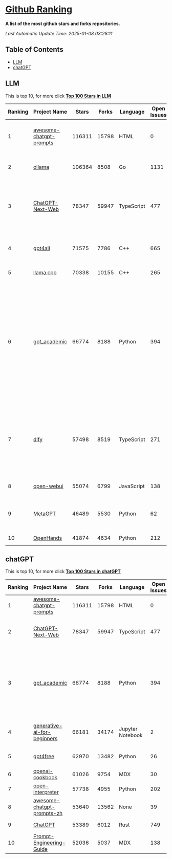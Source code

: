 [Github Ranking](./README.md)
==========

**A list of the most github stars and forks repositories.**

*Last Automatic Update Time: 2025-01-08 03:28:11*

## Table of Contents
 * [LLM](#LLM)
 * [chatGPT](#chatGPT)

## LLM

This is top 10, for more click **[Top 100 Stars in LLM](Top100/LLM.md)**

| Ranking | Project Name | Stars | Forks | Language | Open Issues | Description | Last Commit |
| ------- | ------------ | ----- | ----- | -------- | ----------- | ----------- | ----------- |
| 1 | [awesome-chatgpt-prompts](https://github.com/f/awesome-chatgpt-prompts) | 116311 | 15798 | HTML | 0 | This repo includes ChatGPT prompt curation to use ChatGPT and other LLM tools better. | 2025-01-07T08:42:33Z |
| 2 | [ollama](https://github.com/ollama/ollama) | 106364 | 8508 | Go | 1131 | Get up and running with Llama 3.3, Mistral, Gemma 2, and other large language models. | 2025-01-08T01:07:51Z |
| 3 | [ChatGPT-Next-Web](https://github.com/ChatGPTNextWeb/ChatGPT-Next-Web) | 78347 | 59947 | TypeScript | 477 | A cross-platform ChatGPT/Gemini UI (Web / PWA / Linux / Win / MacOS). 一键拥有你自己的跨平台 ChatGPT/Gemini/Claude LLM 应用。 | 2025-01-06T10:26:29Z |
| 4 | [gpt4all](https://github.com/nomic-ai/gpt4all) | 71575 | 7786 | C++ | 665 | GPT4All: Run Local LLMs on Any Device. Open-source and available for commercial use. | 2025-01-08T01:52:57Z |
| 5 | [llama.cpp](https://github.com/ggerganov/llama.cpp) | 70338 | 10155 | C++ | 265 | LLM inference in C/C++ | 2025-01-07T19:43:01Z |
| 6 | [gpt_academic](https://github.com/binary-husky/gpt_academic) | 66774 | 8188 | Python | 394 | 为GPT/GLM等LLM大语言模型提供实用化交互接口，特别优化论文阅读/润色/写作体验，模块化设计，支持自定义快捷按钮&函数插件，支持Python和C++等项目剖析&自译解功能，PDF/LaTex论文翻译&总结功能，支持并行问询多种LLM模型，支持chatglm3等本地模型。接入通义千问, deepseekcoder, 讯飞星火, 文心一言, llama2, rwkv, claude2, moss等。 | 2025-01-05T13:20:26Z |
| 7 | [dify](https://github.com/langgenius/dify) | 57498 | 8519 | TypeScript | 271 | Dify is an open-source LLM app development platform. Dify's intuitive interface combines AI workflow, RAG pipeline, agent capabilities, model management, observability features and more, letting you quickly go from prototype to production. | 2025-01-08T02:50:36Z |
| 8 | [open-webui](https://github.com/open-webui/open-webui) | 55074 | 6799 | JavaScript | 138 | User-friendly AI Interface (Supports Ollama, OpenAI API, ...) | 2025-01-08T01:19:47Z |
| 9 | [MetaGPT](https://github.com/geekan/MetaGPT) | 46489 | 5530 | Python | 62 | 🌟 The Multi-Agent Framework: First AI Software Company, Towards Natural Language Programming | 2024-12-18T02:20:32Z |
| 10 | [OpenHands](https://github.com/All-Hands-AI/OpenHands) | 41874 | 4634 | Python | 212 | 🙌 OpenHands: Code Less, Make More | 2025-01-08T00:32:19Z |


## chatGPT

This is top 10, for more click **[Top 100 Stars in chatGPT](Top100/chatGPT.md)**

| Ranking | Project Name | Stars | Forks | Language | Open Issues | Description | Last Commit |
| ------- | ------------ | ----- | ----- | -------- | ----------- | ----------- | ----------- |
| 1 | [awesome-chatgpt-prompts](https://github.com/f/awesome-chatgpt-prompts) | 116311 | 15798 | HTML | 0 | This repo includes ChatGPT prompt curation to use ChatGPT and other LLM tools better. | 2025-01-07T08:42:33Z |
| 2 | [ChatGPT-Next-Web](https://github.com/ChatGPTNextWeb/ChatGPT-Next-Web) | 78347 | 59947 | TypeScript | 477 | A cross-platform ChatGPT/Gemini UI (Web / PWA / Linux / Win / MacOS). 一键拥有你自己的跨平台 ChatGPT/Gemini/Claude LLM 应用。 | 2025-01-06T10:26:29Z |
| 3 | [gpt_academic](https://github.com/binary-husky/gpt_academic) | 66774 | 8188 | Python | 394 | 为GPT/GLM等LLM大语言模型提供实用化交互接口，特别优化论文阅读/润色/写作体验，模块化设计，支持自定义快捷按钮&函数插件，支持Python和C++等项目剖析&自译解功能，PDF/LaTex论文翻译&总结功能，支持并行问询多种LLM模型，支持chatglm3等本地模型。接入通义千问, deepseekcoder, 讯飞星火, 文心一言, llama2, rwkv, claude2, moss等。 | 2025-01-05T13:20:26Z |
| 4 | [generative-ai-for-beginners](https://github.com/microsoft/generative-ai-for-beginners) | 66181 | 34174 | Jupyter Notebook | 2 | 21 Lessons, Get Started Building with Generative AI  🔗 https://microsoft.github.io/generative-ai-for-beginners/ | 2024-12-12T20:34:43Z |
| 5 | [gpt4free](https://github.com/xtekky/gpt4free) | 62970 | 13482 | Python | 26 | The official gpt4free repository \| various collection of powerful language models | 2025-01-07T18:09:17Z |
| 6 | [openai-cookbook](https://github.com/openai/openai-cookbook) | 61026 | 9754 | MDX | 30 | Examples and guides for using the OpenAI API | 2025-01-07T13:27:10Z |
| 7 | [open-interpreter](https://github.com/OpenInterpreter/open-interpreter) | 57738 | 4955 | Python | 202 | A natural language interface for computers | 2024-12-10T20:09:11Z |
| 8 | [awesome-chatgpt-prompts-zh](https://github.com/PlexPt/awesome-chatgpt-prompts-zh) | 53640 | 13562 | None | 39 | ChatGPT 中文调教指南。各种场景使用指南。学习怎么让它听你的话。 | 2025-01-01T08:34:33Z |
| 9 | [ChatGPT](https://github.com/lencx/ChatGPT) | 53389 | 6012 | Rust | 749 | 🔮 ChatGPT Desktop Application (Mac, Windows and Linux) | 2024-08-29T17:58:11Z |
| 10 | [Prompt-Engineering-Guide](https://github.com/dair-ai/Prompt-Engineering-Guide) | 52036 | 5037 | MDX | 138 | 🐙 Guides, papers, lecture, notebooks and resources for prompt engineering | 2025-01-07T16:46:05Z |

